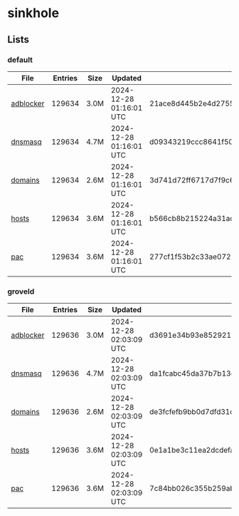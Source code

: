 # sinkhole

## Lists

### default

|File|Entries|Size|Updated|Hash|
|-|-|-|-|-|
|[adblocker](https://raw.githubusercontent.com/groveld/sinkhole/lists/default/adblocker.txt)|129634|3.0M|2024-12-28 01:16:01 UTC|21ace8d445b2e4d2755a16a86d9b20725602017bc0dd4c0e4d58fab10510f1b3|
|[dnsmasq](https://raw.githubusercontent.com/groveld/sinkhole/lists/default/dnsmasq.txt)|129634|4.7M|2024-12-28 01:16:01 UTC|d09343219ccc8641f50647b590cd4af7b0b1b919d25756a222b3e2af692a20f2|
|[domains](https://raw.githubusercontent.com/groveld/sinkhole/lists/default/domains.txt)|129634|2.6M|2024-12-28 01:16:01 UTC|3d741d72ff6717d7f9c68322edcadddc8cdf2988fa05d8feeffbc6d3be526014|
|[hosts](https://raw.githubusercontent.com/groveld/sinkhole/lists/default/hosts.txt)|129634|3.6M|2024-12-28 01:16:01 UTC|b566cb8b215224a31adee8aeb5b246bb9206156aa89e02567bfb13bd3588cc72|
|[pac](https://raw.githubusercontent.com/groveld/sinkhole/lists/default/pac.txt)|129634|3.6M|2024-12-28 01:16:01 UTC|277cf1f53b2c33ae072292a21df023500c12a603de0c00bb0ec31463ec4410b5|

### groveld

|File|Entries|Size|Updated|Hash|
|-|-|-|-|-|
|[adblocker](https://raw.githubusercontent.com/groveld/sinkhole/lists/groveld/adblocker.txt)|129636|3.0M|2024-12-28 02:03:09 UTC|d3691e34b93e85292166dcca267de96f7bd11f1904f9aa6101102a9802cf505f|
|[dnsmasq](https://raw.githubusercontent.com/groveld/sinkhole/lists/groveld/dnsmasq.txt)|129636|4.7M|2024-12-28 02:03:09 UTC|da1fcabc45da37b7b13c82284b60366624ddb573f249b3b6eb5f9a5f0d1c0fb2|
|[domains](https://raw.githubusercontent.com/groveld/sinkhole/lists/groveld/domains.txt)|129636|2.6M|2024-12-28 02:03:09 UTC|de3fcfefb9bb0d7dfd31c7f23267d8df697246ef5c07f27fa01ecf3ed3cb5145|
|[hosts](https://raw.githubusercontent.com/groveld/sinkhole/lists/groveld/hosts.txt)|129636|3.6M|2024-12-28 02:03:09 UTC|0e1a1be3c11ea2dcdefab63e9069414b318cd7024e5e6182add9f1e7cc468e1a|
|[pac](https://raw.githubusercontent.com/groveld/sinkhole/lists/groveld/pac.txt)|129636|3.6M|2024-12-28 02:03:09 UTC|7c84bb026c355b259ab3d659f1e7eff85012b055e0412faee88a5a21bdac65f1|
